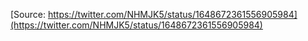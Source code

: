 [Source: https://twitter.com/NHMJK5/status/1648672361556905984](https://twitter.com/NHMJK5/status/1648672361556905984)